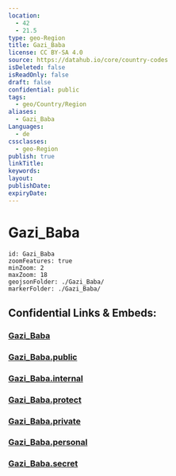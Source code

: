 ```yaml
---
location:
  - 42
  - 21.5
type: geo-Region
title: Gazi_Baba
license: CC BY-SA 4.0
source: https://datahub.io/core/country-codes
isDeleted: false
isReadOnly: false
draft: false
confidential: public
tags:
  - geo/Country/Region
aliases:
  - Gazi_Baba
Languages:
  - de
cssclasses:
  - geo-Region
publish: true
linkTitle:
keywords:
layout:
publishDate:
expiryDate:
---
```


# Gazi_Baba

```leaflet
id: Gazi_Baba
zoomFeatures: true 
minZoom: 2 
maxZoom: 18
geojsonFolder: ./Gazi_Baba/
markerFolder: ./Gazi_Baba/
```


## Confidential Links & Embeds: 

### [Gazi_Baba](/_Standards/Earth/Continent/Europe/Europe~South/Macedonia~North/Municipalities~Macedonia/Gazi_Baba.md) 

### [Gazi_Baba.public](/_public/Earth/Continent/Europe/Europe~South/Macedonia~North/Municipalities~Macedonia/Gazi_Baba.public.md) 

### [Gazi_Baba.internal](/_internal/Earth/Continent/Europe/Europe~South/Macedonia~North/Municipalities~Macedonia/Gazi_Baba.internal.md) 

### [Gazi_Baba.protect](/_protect/Earth/Continent/Europe/Europe~South/Macedonia~North/Municipalities~Macedonia/Gazi_Baba.protect.md) 

### [Gazi_Baba.private](/_private/Earth/Continent/Europe/Europe~South/Macedonia~North/Municipalities~Macedonia/Gazi_Baba.private.md) 

### [Gazi_Baba.personal](/_personal/Earth/Continent/Europe/Europe~South/Macedonia~North/Municipalities~Macedonia/Gazi_Baba.personal.md) 

### [Gazi_Baba.secret](/_secret/Earth/Continent/Europe/Europe~South/Macedonia~North/Municipalities~Macedonia/Gazi_Baba.secret.md)

